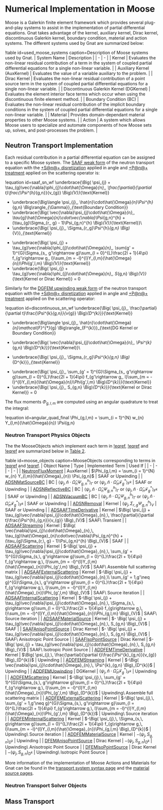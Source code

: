 # Numerical Implementation in Moose

Moose is a Galerkin finite element framework which provides several plug-and-play
systems to assist in the implementation of partial differential equations. Gnat
takes advantage of the kernel, auxiliary kernel, Dirac kernel, discontinuous
Galerkin kernel, boundary condition, material and action systems. The different
systems used by Gnat are summarized below:

!table id=used_moose_systems caption=Description of Moose systems used by Gnat.
| System Name | Description |
| - | - |
| Kernel | Evaluates the non-linear residual contribution of a term in the system of coupled partial differential equations for a single non-linear variable. |
| Auxiliary Kernel (AuxKernel) | Evaluates the value of a variable auxiliary to the problem.  |
| Dirac Kernel | Evaluates the non-linear residual contribution of a point source term in the system of coupled partial differential equations for a single non-linear variable. |
| Discontinuous Galerkin Kernel (DGKernel) | Evaluates the element interior face terms which occur when using the discontinuous finite element method. |
| Boundary Condition (BC) | Evaluates the non-linear residual contribution of the implicit boundary conditions in the system of coupled partial differential equations for a single non-linear variable. |
| Material | Provides domain-dependant material properties to other Moose systems. |
| Action | A system which allows Moose users to specialize and automate components of how Moose sets up, solves, and post-processes the problem.  |

## Neutron Transport Implementation

Each residual contribution in a partial differential equation can be assigned to
a specific Moose system. The [SAAF weak form](stabilization.md#saaf) of the
neutron transport equation with the
[+S@n@+ disretization](nte_angular_approach.md#sn_disc) applied in angle and
[+P@n@+ treatment](nte_angular_approach.md#scattering) applied on the scattering
operator is:

!equation id=saaf_sn_wf
\underbrace{\Big( \psi_{j} + \tau_{g}\vec{\nabla}\phi_{j}\cdot\hat{\Omega}_{n},\, \frac{\partial}{\partial t}\frac{\Psi^{h}_{g,n}}{v_{g}} \Big)_{V}}_{\text{Kernel}}
+ \underbrace{\Big\langle \psi_{j},\, \hat{n}\cdot\hat{\Omega}_{n}\Psi^{h}_{g,n} \Big\rangle_{\Gamma}}_{\text{Boundary Condition}}
+ \underbrace{\Big( \vec{\nabla}\psi_{j}\cdot\hat{\Omega}_{n},\, \tau_{g}\hat{\Omega}_{n}\cdot\vec{\nabla}\Psi_{g,n}^{h} + (\tau_{g}\Sigma_{r,\, g} - 1)\Psi_{g,n}^{h} \Big)_{V}}_{\text{Kernel}}\\
+ \underbrace{\Big( \psi_{j},\, \Sigma_{r,\,g}\Psi^{h}_{g,n} \Big)_{V}}_{\text{Kernel}}
- \underbrace{\Big( \psi_{j} + \tau_{g}\vec{\nabla}\phi_{j}\cdot\hat{\Omega}_{n},\, \sum_{g' = 1}^{G}\Sigma_{s,\, g'\rightarrow g}\sum_{l = 0}^{L}\frac{2l + 1}{4\pi} f_{g'\rightarrow g,\, l}\sum_{m = -l}^{l}Y_{l,m}(\hat{\Omega}_{n})\Phi_{g',l,m} \Big)_{V}}_{\text{Kernel}}
- \underbrace{\Big( \psi_{j} + \tau_{g}\vec{\nabla}\phi_{j}\cdot\hat{\Omega}_{n},\, S_{g,n} \Big)_{V}}_{\text{Kernel or Dirac Kernel}} = 0

Similarly for the [DGFEM upwinding weak form](stabilization.md#upwind) of the
neutron transport equation with the
[+S@n@+ disretization](nte_angular_approach.md#sn_disc) applied in angle and
[+P@n@+ treatment](nte_angular_approach.md#scattering) applied on the scattering
operator:

!equation id=discontinuous_sn_wf
\underbrace{\Big( \psi_{j},\, \frac{\partial}{\partial t}\frac{\Psi^{k}_{g,n}}{v_{g}} \Big)_{D^{k}}}_{\text{Kernel}}
+ \underbrace{\Big\langle \psi_{j},\, \hat{n}\cdot\hat{\Omega}_{n}\mathcal{F}^{*}_{g} \Big\rangle_{F^{k}}}_{\text{DG Kernel or Boundary Condition}}
- \underbrace{\Big( \vec{\nabla}\psi_{j}\cdot\hat{\Omega}_{n},\, \Psi^{k}_{g,n} \Big)_{D^{k}}}_{\text{Kernel}}\\
+ \underbrace{\Big( \psi_{j},\, \Sigma_{r,\,g}\Psi^{k}_{g,n} \Big)_{D^{k}}}_{\text{Kernel}}
- \underbrace{\Big( \psi_{j},\, \sum_{g' = 1}^{G}\Sigma_{s,\, g'\rightarrow g}\sum_{l = 0}^{L}\frac{2l + 1}{4\pi} f_{g'\rightarrow g,\, l}\sum_{m = -l}^{l}Y_{l,m}(\hat{\Omega}_{n})\Phi_{g',l,m} \Big)_{D^{k}}}_{\text{Kernel}}
- \underbrace{\Big( \psi_{j},\, S_{g,n} \Big)_{D^{k}}}_{\text{Kernel or Dirac Kernel}} = 0

The flux moments $\Phi_{g,l,m}$ are computed using an angular quadrature to treat the integral:

!equation id=angular_quad_final
\Phi_{g,l,m} = \sum_{i = 1}^{N} w_{n} Y_{l,m}(\hat{\Omega}_{n}) \Psi_{g,n}

### Neutron Transport Physics Objects

The the MooseObjects which implement each term in [!eqref](saaf_sn_wf),
[!eqref](discontinuous_sn_wf) and [!eqref](angular_quad_final) are summarized
below in [Table 2](#moose_objects).

!table id=moose_objects caption=MooseObjects corresponding to terms in [!eqref](saaf_sn_wf) and [!eqref](discontinuous_sn_wf).
| Object Name | Type | Implemented Term | Used If |
| - | - | - | - |
| [NeutronFluxMoment](source/auxkernels/NeutronFluxMoment.md) | AuxKernel | $\Phi_{g,l,m} = \sum_{i = 1}^{N} w_{n} Y_{l,m}(\hat{\Omega}_{n}) \Psi_{g,n}$ | SAAF or Upwinding |
| [ADSNMatSourceBC](source/bcs/ADSNMatSourceBC.md) | BC | $\Big\langle \psi_{j},\, \hat{n}\cdot\hat{\Omega}_{n}\Psi^{h}_{g,n} \Big\rangle_{\Gamma}$ or $\Big\langle \psi_{j},\, \hat{n}\cdot\hat{\Omega}_{n}\mathcal{F}^{*}_{g} \Big\rangle_{F^{k}}$ | SAAF or Upwinding |
| [ADSNReflectiveBC](source/bcs/ADSNReflectiveBC.md) | BC | $\Big\langle \psi_{j},\, \hat{n}\cdot\hat{\Omega}_{n}\Psi^{h}_{g,n} \Big\rangle_{\Gamma}$ or $\Big\langle \psi_{j},\, \hat{n}\cdot\hat{\Omega}_{n}\mathcal{F}^{*}_{g} \Big\rangle_{F^{k}}$ | SAAF or Upwinding |
| [ADSNVacuumBC](source/bcs/ADSNVacuumBC.md) | BC | $\Big\langle \psi_{j},\, \hat{n}\cdot\hat{\Omega}_{n}\Psi^{h}_{g,n} \Big\rangle_{\Gamma}$ or $\Big\langle \psi_{j},\, \hat{n}\cdot\hat{\Omega}_{n}\mathcal{F}^{*}_{g} \Big\rangle_{F^{k}}$ | SAAF or Upwinding |
| [ADSNRemoval](source/kernels/ADSNRemoval.md) | Kernel | $\Big( \psi_{j},\, \Sigma_{r,\,g}\Psi^{h}_{g,n} \Big)_{V}$ | SAAF or Upwinding |
| [ADSAAFTimeDerivative](source/kernels/ADSAAFTimeDerivative.md) | Kernel | $\Big( \psi_{j} + \tau_{g}\vec{\nabla}\psi_{j}\cdot\hat{\Omega}_{n},\, \frac{\partial}{\partial t}\frac{\Psi^{h}_{g,n}}{v_{g}} \Big)_{V}$ | SAAF\\ Transient |
| [ADSAAFStreaming](source/kernels/ADSAAFStreaming.md) | Kernel | $\Big( \vec{\nabla}\psi_{j}\cdot\hat{\Omega}_{n},\, \tau_{g}\hat{\Omega}_{n}\cdot\vec{\nabla}\Psi_{g,n}^{h} + (\tau_{g}\Sigma_{r,\, g} - 1)\Psi_{g,n}^{h} \Big)_{V}$ | SAAF |
| [ADSAAFScattering](source/kernels/ADSAAFScattering.md) | Kernel | $-\Big( \psi_{j} + \tau_{g}\vec{\nabla}\psi_{j}\cdot\hat{\Omega}_{n},\, \sum_{g' = 1}^{G}\Sigma_{s,\, g'\rightarrow g}\sum_{l = 0}^{L}\frac{2l + 1}{4\pi} f_{g'\rightarrow g,\, l}\sum_{m = -l}^{l}Y_{l,m}(\hat{\Omega}_{n})\Phi_{g',l,m} \Big)_{V}$ | SAAF\\ Assemble full scattering matrix |
| [ADSAAFExternalScattering](source/kernels/ADSAAFExternalScattering.md) | Kernel | $-\Big( \psi_{j} + \tau_{g}\vec{\nabla}\psi_{j}\cdot\hat{\Omega}_{n},\\ \sum_{g' = 1,g'\neq g}^{G}\Sigma_{s,\, g'\rightarrow g}\sum_{l = 0}^{L}\frac{2l + 1}{4\pi} f_{g'\rightarrow g,\, l}\sum_{m = -l}^{l}Y_{l,m}(\hat{\Omega}_{n})\Phi_{g',l,m} \Big)_{V}$ | SAAF\\ Source iteration |
| [ADSAAFInternalScattering](source/kernels/ADSAAFInternalScattering.md) | Kernel | $-\Big( \psi_{j} + \tau_{g}\vec{\nabla}\psi_{j}\cdot\hat{\Omega}_{n},\, \Sigma_{s,\, g\rightarrow g}\sum_{l = 0}^{L}\frac{2l + 1}{4\pi} f_{g\rightarrow g,\, l}\sum_{m = -l}^{l}Y_{l,m}(\hat{\Omega}_{n})\Phi_{g,l,m} \Big)_{V}$ | SAAF\\ Source iteration |
| [ADSAAFMaterialSource](source/kernels/ADSAAFMaterialSource.md) | Kernel | $- \Big( \psi_{j} + \tau_{g}\vec{\nabla}\psi_{j}\cdot\hat{\Omega}_{n},\, S_{g,n} \Big)_{V}$ | SAAF |
| [SAAFAnisoPointSource](source/dirackernels/SAAFAnisoPointSource.md) | Dirac Kernel | $- \Big( \psi_{j} + \tau_{g}\vec{\nabla}\psi_{j}\cdot\hat{\Omega}_{n},\, S_{g,n} \Big)_{V}$ | SAAF\\ Anisotropic Point Source |
| [SAAFIsoPointSource](source/dirackernels/SAAFIsoPointSource.md) | Dirac Kernel | $- \Big( \psi_{j} + \tau_{g}\vec{\nabla}\psi_{j}\cdot\hat{\Omega}_{n},\, S_{g,n} \Big)_{V}$ | SAAF\\ Isotropic Point Source |
| [ADDFEMTimeDerivative](source/kernels/ADDFEMTimeDerivative.md) | Kernel | $\Big( \psi_{j},\, \frac{\partial}{\partial t}\frac{\Psi^{k}_{g,n}}{v_{g}} \Big)_{D^{k}}$ | Upwinding |
| [ADDFEMStreaming](source/kernels/ADDFEMStreaming.md) | Kernel | $-\Big( \vec{\nabla}\psi_{j}\cdot\hat{\Omega}_{n},\, \Psi^{k}_{g,n} \Big)_{D^{k}}$ | Upwinding |
| [ADDFEMUpwinding](source/dgkernels/ADDFEMUpwinding.md) | DGKernel | $\Big\langle \psi_{j},\, \hat{n}\cdot\hat{\Omega}_{n}\mathcal{F}^{*}_{g} \Big\rangle_{F^{k}}$ | Upwinding |
| [ADDFEMScattering](source/kernels/ADDFEMScattering.md) | Kernel | $-\Big( \psi_{j},\, \sum_{g' = 1}^{G}\Sigma_{s,\, g'\rightarrow g}\sum_{l = 0}^{L}\frac{2l + 1}{4\pi} f_{g'\rightarrow g,\, l}\sum_{m = -l}^{l}Y_{l,m}(\hat{\Omega}_{n})\Phi_{g',l,m} \Big)_{D^{k}}$ | Upwinding\\ Assemble full scattering matrix |
| [ADDFEMExternalScattering](source/kernels/ADDFEMExternalScattering.md) | Kernel | $-\Big( \psi_{j},\, \sum_{g' = 1,g'\neq g}^{G}\Sigma_{s,\, g'\rightarrow g}\sum_{l = 0}^{L}\frac{2l + 1}{4\pi} f_{g'\rightarrow g,\, l}\sum_{m = -l}^{l}Y_{l,m}(\hat{\Omega}_{n})\Phi_{g',l,m} \Big)_{D^{k}}$ | Upwinding\\ Source iteration |
| [ADDFEMInternalScattering](source/kernels/ADDFEMInternalScattering.md) | Kernel | $-\Big( \psi_{j},\, \Sigma_{s,\, g\rightarrow g}\sum_{l = 0}^{L}\frac{2l + 1}{4\pi} f_{g\rightarrow g,\, l}\sum_{m = -l}^{l}Y_{l,m}(\hat{\Omega}_{n})\Phi_{g,l,m} \Big)_{D^{k}}$ | Upwinding\\ Source iteration |
| [ADDFEMMaterialSource](source/kernels/ADDFEMMaterialSource.md) | Kernel | $-\Big( \psi_{j},\, S_{g,n} \Big)_{D^{k}}$ | Upwinding |
| [DFEMAnisoPointSource](source/dirackernels/DFEMAnisoPointSource.md) | Dirac Kernel | $-\Big( \psi_{j},\, S_{g,n} \Big)_{D^{k}}$ | Upwinding\\ Anisotropic Point Source |
| [DFEMIsoPointSource](source/dirackernels/DFEMIsoPointSource.md) | Dirac Kernel | $-\Big( \psi_{j},\, S_{g,n} \Big)_{D^{k}}$ | Upwinding\\ Isotropic Point Source |

More information of the implementation of Moose Actions and Materials for Gnat
can be found in the
[transport system syntax page](syntax/NeutronActivationStudy/TransportSystem/index.md)
and the [material source pages](source/index.md).

### Neutron Transport Solver Objects

## Mass Transport
